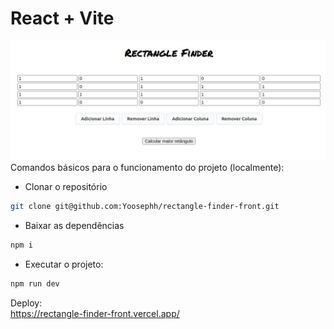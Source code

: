 # React + Vite
![Image](./src/assets/rectangle-finder.png "Image")
Comandos básicos para o funcionamento do projeto (localmente):<br/>
 * Clonar o repositório
```bash
git clone git@github.com:Yoosephh/rectangle-finder-front.git
```
* Baixar as dependências
```bash
npm i
```
* Executar o projeto:
```bash
npm run dev
```
Deploy: <br />
https://rectangle-finder-front.vercel.app/